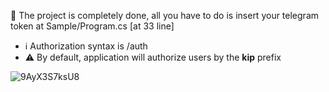 🌌 The project is completely done, all you have to do is insert your telegram token at Sample/Program.cs [at 33 line]


- ℹ️ Authorization syntax is /auth <username> <password>
- ⚠️ By default, application will authorize users by the **kip** prefix


![9AyX3S7ksU8](https://github.com/subconstruction/eljur_telegram/assets/144381160/6bfc44c7-a1ad-4db2-9408-d5bf3db7aa46)
